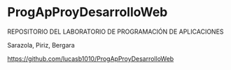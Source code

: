 # ProgApProyDesarrolloWeb
REPOSITORIO DEL LABORATORIO DE PROGRAMACIÓN DE APLICACIONES

Sarazola, Piriz, Bergara

https://github.com/lucasb1010/ProgApProyDesarrolloWeb